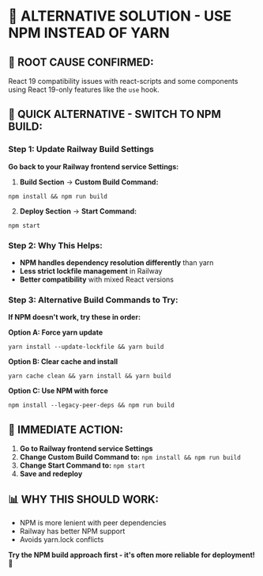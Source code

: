 🔧 ALTERNATIVE SOLUTION - USE NPM INSTEAD OF YARN
===============================================

## 🎯 ROOT CAUSE CONFIRMED:
React 19 compatibility issues with react-scripts and some components using React 19-only features like the `use` hook.

## 🚀 QUICK ALTERNATIVE - SWITCH TO NPM BUILD:

### Step 1: Update Railway Build Settings
**Go back to your Railway frontend service Settings:**

1. **Build Section** → **Custom Build Command:**
```
npm install && npm run build
```

2. **Deploy Section** → **Start Command:**
```
npm start
```

### Step 2: Why This Helps:
- **NPM handles dependency resolution differently** than yarn
- **Less strict lockfile management** in Railway
- **Better compatibility** with mixed React versions

### Step 3: Alternative Build Commands to Try:
**If NPM doesn't work, try these in order:**

**Option A: Force yarn update**
```
yarn install --update-lockfile && yarn build
```

**Option B: Clear cache and install**
```
yarn cache clean && yarn install && yarn build
```

**Option C: Use NPM with force**
```
npm install --legacy-peer-deps && npm run build
```

## 🎯 IMMEDIATE ACTION:

1. **Go to Railway frontend service Settings**
2. **Change Custom Build Command to:** `npm install && npm run build`
3. **Change Start Command to:** `npm start`
4. **Save and redeploy**

## 📊 WHY THIS SHOULD WORK:
- NPM is more lenient with peer dependencies
- Railway has better NPM support
- Avoids yarn.lock conflicts

**Try the NPM build approach first - it's often more reliable for deployment! 🚀**